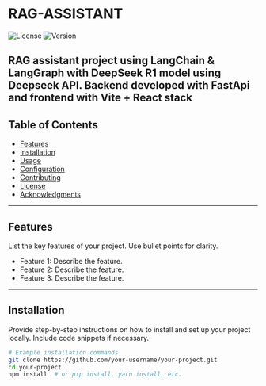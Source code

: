 # RAG-ASSISTANT
![License](https://img.shields.io/badge/license-MIT-blue.svg) <!-- Replace with your project's license -->
![Version](https://img.shields.io/badge/version-1.0.0-green.svg) <!-- Replace with your project's version -->

RAG assistant project using LangChain & LangGraph with DeepSeek R1 model using 
Deepseek API. Backend developed with FastApi and frontend with Vite + React stack
---

## Table of Contents

- [Features](#features)
- [Installation](#installation)
- [Usage](#usage)
- [Configuration](#configuration)
- [Contributing](#contributing)
- [License](#license)
- [Acknowledgments](#acknowledgments)

---

## Features

List the key features of your project. Use bullet points for clarity.

- Feature 1: Describe the feature.
- Feature 2: Describe the feature.
- Feature 3: Describe the feature.

---

## Installation

Provide step-by-step instructions on how to install and set up your project locally. Include code snippets if necessary.

```bash
# Example installation commands
git clone https://github.com/your-username/your-project.git
cd your-project
npm install  # or pip install, yarn install, etc.